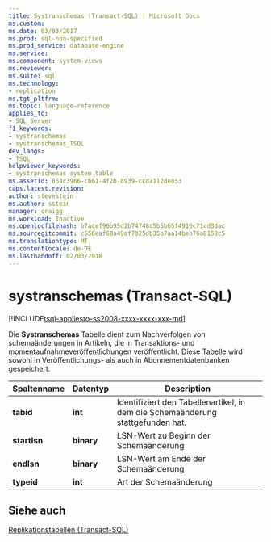 ```yaml
---
title: Systranschemas (Transact-SQL) | Microsoft Docs
ms.custom: 
ms.date: 03/03/2017
ms.prod: sql-non-specified
ms.prod_service: database-engine
ms.service: 
ms.component: system-views
ms.reviewer: 
ms.suite: sql
ms.technology:
- replication
ms.tgt_pltfrm: 
ms.topic: language-reference
applies_to:
- SQL Server
f1_keywords:
- systranschemas
- systranschemas_TSQL
dev_langs:
- TSQL
helpviewer_keywords:
- systranschemas system table
ms.assetid: 864c3966-cb61-4f2b-8939-ccda112de853
caps.latest.revision: 
author: stevestein
ms.author: sstein
manager: craigg
ms.workload: Inactive
ms.openlocfilehash: b7acef96b95d2b74748d5b5b65f4910c71cd3dac
ms.sourcegitcommit: c556eaf60a49af7025db35b7aa14beb76a8158c5
ms.translationtype: MT
ms.contentlocale: de-DE
ms.lasthandoff: 02/03/2018
---
```

# <a name="systranschemas-transact-sql"></a>systranschemas (Transact-SQL)
[!INCLUDE[tsql-appliesto-ss2008-xxxx-xxxx-xxx-md](../../includes/tsql-appliesto-ss2008-xxxx-xxxx-xxx-md.md)]

  Die **Systranschemas** Tabelle dient zum Nachverfolgen von schemaänderungen in Artikeln, die in Transaktions- und momentaufnahmeveröffentlichungen veröffentlicht. Diese Tabelle wird sowohl in Veröffentlichungs- als auch in Abonnementdatenbanken gespeichert.  
  
|Spaltenname|Datentyp|Description|  
|-----------------|---------------|-----------------|  
|**tabid**|**int**|Identifiziert den Tabellenartikel, in dem die Schemaänderung stattgefunden hat.|  
|**startlsn**|**binary**|LSN-Wert zu Beginn der Schemaänderung|  
|**endlsn**|**binary**|LSN-Wert am Ende der Schemaänderung|  
|**typeid**|**int**|Art der Schemaänderung|  
  
## <a name="see-also"></a>Siehe auch  
 [Replikationstabellen &#40;Transact-SQL&#41;](../../relational-databases/system-tables/replication-tables-transact-sql.md)  
  
  
